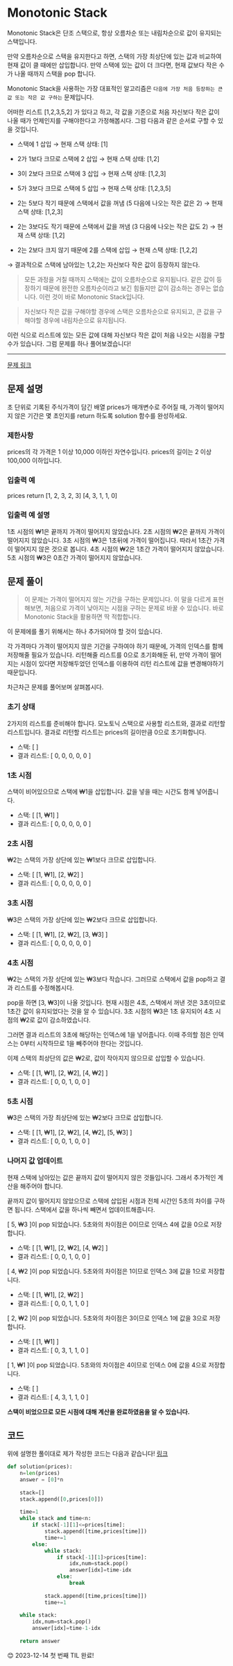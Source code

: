 # Monotonic Stack

Monotonic Stack은 단조 스택으로, 항상 오름차순 또는 내림차순으로 값이 유지되는 스택입니다.

만약 오름차순으로 스택을 유지한다고 하면, 스택의 가장 최상단에 있는 값과 비교하여 현재 값이 클 때에만 삽입합니다. 만약 스택에 있는 값이 더 크다면, 현재 값보다 작은 수가 나올 때까지 스택을 pop 합니다.   

Monotonic Stack을 사용하는 가장 대표적인 알고리즘은 `다음에 가장 처음 등장하는 큰 값 또는 작은 값 구하는` 문제입니다.   

어떠한 리스트 [1,2,3,5,2] 가 있다고 하고, 각 값을 기준으로 처음 자신보다 작은 값이 나올 때가 언제인지를 구해야한다고 가정해봅시다. 그럼 다음과 같은 순서로 구할 수 있을 것입니다.
- 스택에 1 삽입 → 현재 스택 상태: [1]

- 2가 1보다 크므로 스택에 2 삽입 → 현재 스택 상태: [1,2]
- 3이 2보다 크므로 스택에 3 삽입 → 현재 스택 상태: [1,2,3]
- 5가 3보다 크므로 스택에 5 삽입 → 현재 스택 상태: [1,2,3,5]
- 2는 5보다 작기 때문에 스택에서 값을 꺼냄 (5 다음에 나오는 작은 값은 2) → 현재 스택 상태: [1,2,3]
- 2는 3보다도 작기 때문에 스택에서 값을 꺼냄 (3 다음에 나오는 작은 값도 2) → 현재 스택 상태: [1,2]
- 2는 2보다 크지 않기 때문에 2를 스택에 삽입 → 현재 스택 상태: [1,2,2]

→ 결과적으로 스택에 남아있는 1,2,2는 자신보다 작은 값이 등장하지 않는다.

> 모든 과정을 거칠 때까지 스택에는 값이 오름차순으로 유지됩니다. 같은 값이 등장하기 때문에 완전한 오름차순이라고 보긴 힘들지만 값이 감소하는 경우는 없습니다.
> 이런 것이 바로 Monotonic Stack입니다.

> 자신보다 작은 값을 구해야할 경우에 스택은 오름차순으로 유지되고, 큰 값을 구해야할 경우에 내림차순으로 유지됩니다.

이런 식으로 리스트에 있는 모든 값에 대해 자신보다 작은 값이 처음 나오는 시점을 구할 수가 있습니다. 그럼 문제를 하나 풀어보겠습니다!   

<hr/>

[문제 링크](https://school.programmers.co.kr/learn/courses/30/lessons/42584)   

## 문제 설명
초 단위로 기록된 주식가격이 담긴 배열 prices가 매개변수로 주어질 때, 가격이 떨어지지 않은 기간은 몇 초인지를 return 하도록 solution 함수를 완성하세요.

### 제한사항
prices의 각 가격은 1 이상 10,000 이하인 자연수입니다.
prices의 길이는 2 이상 100,000 이하입니다.

### 입출력 예
prices	          return
[1, 2, 3, 2, 3]	  [4, 3, 1, 1, 0]

### 입출력 예 설명
1초 시점의 ₩1은 끝까지 가격이 떨어지지 않았습니다.
2초 시점의 ₩2은 끝까지 가격이 떨어지지 않았습니다.
3초 시점의 ₩3은 1초뒤에 가격이 떨어집니다. 따라서 1초간 가격이 떨어지지 않은 것으로 봅니다.
4초 시점의 ₩2은 1초간 가격이 떨어지지 않았습니다.
5초 시점의 ₩3은 0초간 가격이 떨어지지 않았습니다.

## 문제 풀이
> 이 문제는 가격이 떨어지지 않는 기간을 구하는 문제입니다. 이 말을 다르게 표현해보면, 처음으로 가격이 낮아지는 시점을 구하는 문제로 바꿀 수 있습니다. 바로 Monotonic Stack을 활용하면 딱 적합합니다.

이 문제에를 풀기 위해서는 하나 추가되어야 할 것이 있습니다.

각 가격마다 가격이 떨어지지 않은 기간을 구하여야 하기 때문에, 가격의 인덱스를 함께 저장해줄 필요가 있습니다. 
리턴해줄 리스트를 0으로 초기화해둔 뒤, 만약 가격이 떨어지는 시점이 있다면 저장해두었던 인덱스를 이용하여 리턴 리스트에 값을 변경해야하기 때문입니다. 

차근차근 문제를 풀어보며 살펴봅시다.

### 초기 상태  
2가지의 리스트를 준비해야 합니다. 모노토닉 스택으로 사용할 리스트와, 결과로 리턴할 리스트입니다. 결과로 리턴할 리스트는 prices의 길이만큼 0으로 초기화합니다.
- 스택: [ ]
- 결과 리스트: [ 0, 0, 0, 0, 0 ]

### 1초 시점   
스택이 비어있으므로 스택에 ₩1을 삽입합니다. 값을 넣을 때는 시간도 함께 넣어줍니다.
- 스택: [ [1, ₩1] ]
- 결과 리스트: [ 0, 0, 0, 0, 0 ]

### 2초 시점
₩2는 스택의 가장 상단에 있는 ₩1보다 크므로 삽입합니다.
- 스택: [ [1, ₩1], [2, ₩2] ]
- 결과 리스트: [ 0, 0, 0, 0, 0 ]

### 3초 시점
₩3은 스택의 가장 상단에 있는 ₩2보다 크므로 삽입합니다.
- 스택: [ [1, ₩1], [2, ₩2], [3, ₩3] ]
- 결과 리스트: [ 0, 0, 0, 0, 0 ]

### 4초 시점
₩2는 스택의 가장 상단에 있는 ₩3보다 작습니다. 그러므로 스택에서 값을 pop하고 결과 리스트를 수정해봅시다.   

pop을 하면 [3, ₩3]이 나올 것입니다. 현재 시점은 4초, 스택에서 꺼낸 것은 3초이므로 1초간 값이 유지되었다는 것을 알 수 있습니다. 3초 시점의 ₩3은 1초 유지되어 4초 시점의 ₩2로 값이 감소하였습니다.   

그러면 결과 리스트의 3초에 해당하는 인덱스에 1을 넣어줍니다. 이때 주의할 점은 인덱스는 0부터 시작하므로 1을 빼주어야 한다는 것입니다.   

이제 스택의 최상단의 값은 ₩2로, 값이 작아지지 않으므로 삽입할 수 있습니다.   

- 스택: [ [1, ₩1], [2, ₩2], [4, ₩2] ]
- 결과 리스트: [ 0, 0, 1, 0, 0 ]

### 5초 시점
₩3은 스택의 가장 최상단에 있는 ₩2보다 크므로 삽입합니다.
- 스택: [ [1, ₩1], [2, ₩2], [4, ₩2], [5, ₩3] ]
- 결과 리스트: [ 0, 0, 1, 0, 0 ]

### 나머지 값 업데이트
현재 스택에 남아있는 값은 끝까지 값이 떨어지지 않은 것들입니다. 그래서 추가적인 계산을 해주어야 합니다.   

끝까지 값이 떨어지지 않았으므로 스택에 삽입된 시점과 전체 시간인 5초의 차이를 구하면 됩니다. 스택에서 값을 하나씩 빼면서 업데이트해줍니다.   

[ 5, ₩3 ]이 pop 되었습니다. 5초와의 차이점은 0이므로 인덱스 4에 값을 0으로 저장합니다.
- 스택: [ [1, ₩1], [2, ₩2], [4, ₩2] ]
- 결과 리스트: [ 0, 0, 1, 0, 0 ]

[ 4, ₩2 ]이 pop 되었습니다. 5초와의 차이점은 1이므로 인덱스 3에 값을 1으로 저장합니다.
- 스택: [ [1, ₩1], [2, ₩2] ]
- 결과 리스트: [ 0, 0, 1, 1, 0 ]

[ 2, ₩2 ]이 pop 되었습니다. 5초와의 차이점은 3이므로 인덱스 1에 값을 3으로 저장합니다.
- 스택: [ [1, ₩1] ]
- 결과 리스트: [ 0, 3, 1, 1, 0 ]

[ 1, ₩1 ]이 pop 되었습니다. 5초와의 차이점은 4이므로 인덱스 0에 값을 4으로 저장합니다.
- 스택: [ ]
- 결과 리스트: [ 4, 3, 1, 1, 0 ]

**스택이 비었으므로 모든 시점에 대해 계산을 완료하였음을 알 수 있습니다.**

## 코드
위에 설명한 풀이대로 제가 작성한 코드는 다음과 같습니다! [링크](https://github.com/Ohjiwoo-lab/algorithm_study/blob/main/%ED%94%84%EB%A1%9C%EA%B7%B8%EB%9E%98%EB%A8%B8%EC%8A%A4/2/42584.%E2%80%85%EC%A3%BC%EC%8B%9D%EA%B0%80%EA%B2%A9/%EC%A3%BC%EC%8B%9D%EA%B0%80%EA%B2%A9.py)
```python
def solution(prices):
    n=len(prices)
    answer = [0]*n
    
    stack=[]
    stack.append([0,prices[0]])
    
    time=1
    while stack and time<n:
        if stack[-1][1]<=prices[time]:
            stack.append([time,prices[time]])
            time+=1
        else:
            while stack:
                if stack[-1][1]>prices[time]:
                    idx,num=stack.pop()
                    answer[idx]=time-idx
                else:
                    break
            
            stack.append([time,prices[time]])
            time+=1
    
    while stack:
        idx,num=stack.pop()
        answer[idx]=time-1-idx
    
    return answer
```

😊 2023-12-14 첫 번째 TIL 완료!
